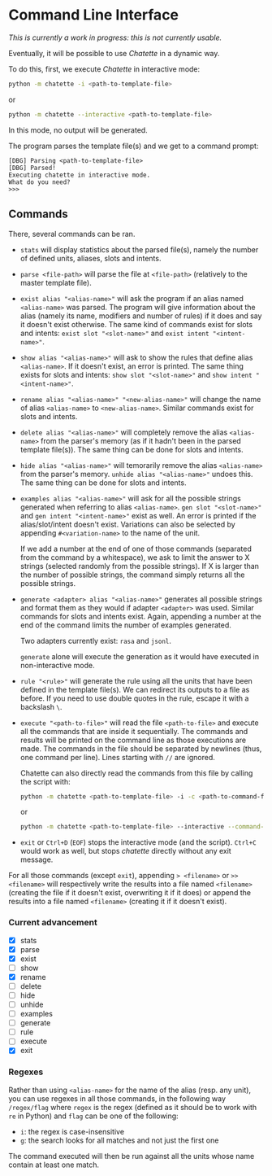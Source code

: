 # Command Line Interface
*This is currently a work in progress: this is not currently usable.*

Eventually, it will be possible to use *Chatette* in a dynamic way.

To do this, first, we execute *Chatette* in interactive mode:
```bash
python -m chatette -i <path-to-template-file>
```
or
```bash
python -m chatette --interactive <path-to-template-file>
```

In this mode, no output will be generated.

The program parses the template file(s) and we get to a command prompt:
```
[DBG] Parsing <path-to-template-file>
[DBG] Parsed!
Executing chatette in interactive mode.
What do you need?
>>>
```

## Commands
There, several commands can be ran.

- `stats` will display statistics about the parsed file(s), namely the number of defined units, aliases, slots and intents.

- `parse <file-path>` will parse the file at `<file-path>` (relatively to the master template file).

- `exist alias "<alias-name>"` will ask the program if an alias named `<alias-name>` was parsed. The program will give information about the alias (namely its name, modifiers and number of rules) if it does and say it doesn't exist otherwise. The same kind of commands exist for slots and intents: `exist slot "<slot-name>"` and `exist intent "<intent-name>"`.

- `show alias "<alias-name>"` will ask to show the rules that define alias `<alias-name>`. If it doesn't exist, an error is printed. The same thing exists for slots and intents: `show slot "<slot-name>"` and `show intent "<intent-name>"`.

- `rename alias "<alias-name>" "<new-alias-name>"` will change the name of alias `<alias-name>` to `<new-alias-name>`. Similar commands exist for slots and intents.

- `delete alias "<alias-name>"` will completely remove the alias `<alias-name>` from the parser's memory (as if it hadn't been in the parsed template file(s)). The same thing can be done for slots and intents.

- `hide alias "<alias-name>"` will temorarily remove the alias `<alias-name>` from the parser's memory. `unhide alias "<alias-name>"` undoes this. The same thing can be done for slots and intents.

- `examples alias "<alias-name>"` will ask for all the possible strings generated when referring to alias `<alias-name>`. `gen slot "<slot-name>"` and `gen intent "<intent-name>"` exist as well. An error is printed if the alias/slot/intent doesn't exist. Variations can also be selected by appending `#<variation-name>` to the name of the unit.
   
   If we add a number at the end of one of those commands (separated from the command by a whitespace), we ask to limit the answer to X strings (selected randomly from the possible strings). If X is larger than the number of possible strings, the command simply returns all the possible strings.
   
- `generate <adapter> alias "<alias-name>"` generates all possible strings and format them as they would if adapter `<adapter>` was used. Similar commands for slots and intents exist. Again, appending a number at the end of the command limits the number of examples generated.

  Two adapters currently exist: `rasa` and `jsonl`.
  
  `generate` alone will execute the generation as it would have executed in non-interactive mode.
   
- `rule "<rule>"` will generate the rule using all the units that have been defined in the template file(s). We can redirect its outputs to a file as before. If you need to use double quotes in the rule, escape it with a backslash `\`.

- `execute "<path-to-file>"` will read the file `<path-to-file>` and execute all the commands that are inside it sequentially. The commands and results will be printed on the command line as those executions are made. The commands in the file should be separated by newlines (thus, one command per line). Lines starting with `//` are ignored.

  Chatette can also directly read the commands from this file by calling the script with:
  ```bash
  python -m chatette <path-to-template-file> -i -c <path-to-command-file>
  ```
  or
  ```bash
  python -m chatette <path-to-template-file> --interactive --command-file <path-to-command-file>
  ```
  
- `exit` or `Ctrl+D` (`EOF`) stops the interactive mode (and the script). `Ctrl+C` would work as well, but stops *chatette* directly without any exit message.

For all those commands (except `exit`), appending `> <filename>` or `>> <filename>` will respectively write the results into a file named `<filename>` (creating the file if it doesn't exist, overwriting it if it does) or append the results into a file named `<filename>` (creating it if it doesn't exist).

### Current advancement
- [x] stats
- [x] parse
- [x] exist
- [ ] show
- [x] rename
- [ ] delete
- [ ] hide
- [ ] unhide
- [ ] examples
- [ ] generate
- [ ] rule
- [ ] execute
- [x] exit

### Regexes
Rather than using `<alias-name>` for the name of the alias (resp. any unit), you can use regexes in all those commands, in the following way `/regex/flag` where `regex` is the regex (defined as it should be to work with `re` in Python) and `flag` can be one of the following:

- `i`: the regex is case-insensitive
- `g`: the search looks for all matches and not just the first one

The command executed will then be run against all the units whose name contain at least one match.

